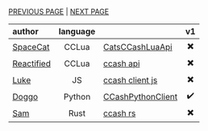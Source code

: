 [PREVIOUS PAGE](explanation.md) | [NEXT PAGE](endpoints.md)

| author                                                    | language |                                                                                     |            v1            |
| :-------------------------------------------------------- | :------: | ----------------------------------------------------------------------------------- | :----------------------: |
| [SpaceCat](https://github.com/SpaceCat-Chan)              |  CCLua   | [CatsCCashLuaApi](https://github.com/SpaceCat-Chan/CatsCCashLuaApi)                 | :heavy_multiplication_x: |
| [Reactified](https://github.com/Reactified)               |  CCLua   | [ccash api](https://github.com/Reactified/rpm/blob/main/packages/ccash-api/api.lua) | :heavy_multiplication_x: |
| [Luke](https://github.com/LukeeeeBennett/ccash-client-js) |    JS    | [ccash client js](https://github.com/LukeeeeBennett/ccash-client-js)                | :heavy_multiplication_x: |
| [Doggo](https://github.com/FearlessDoggo21)               |  Python  | [CCashPythonClient](https://github.com/FearlessDoggo21/CCashPythonClient)           |    :heavy_check_mark:    |
| [Sam](https://github.com/STBoyden)                        |   Rust   | [ccash rs](https://git.stboyden.com/STBoyden/ccash-rs)                              | :heavy_multiplication_x: |
